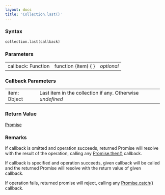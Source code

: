 ```yaml
---
layout: docs
title: 'Collection.last()'
---
```

### Syntax

    collection.last(callback)

### Parameters
<table>
<tr><td>callback: Function</td><td>function (item) { }</td><td><i>optional</i></td></tr>
</table>

### Callback Parameters
<table>
<tr><td>item: Object</td><td>Last item in the collection if any. Otherwise <i>undefined</i></td></tr>
</table>

### Return Value

[Promise](Promise)

### Remarks

If callback is omitted and operation succeeds, returned Promise will resolve with the result of the operation, calling any [Promise.then()](Promise.then()) callback.

If callback is specified and operation succeeds, given callback will be called and the returned Promise will resolve with the return value of given callback.

If operation fails, returned promise will reject, calling any [Promise.catch()](Promise.catch()) callback.
